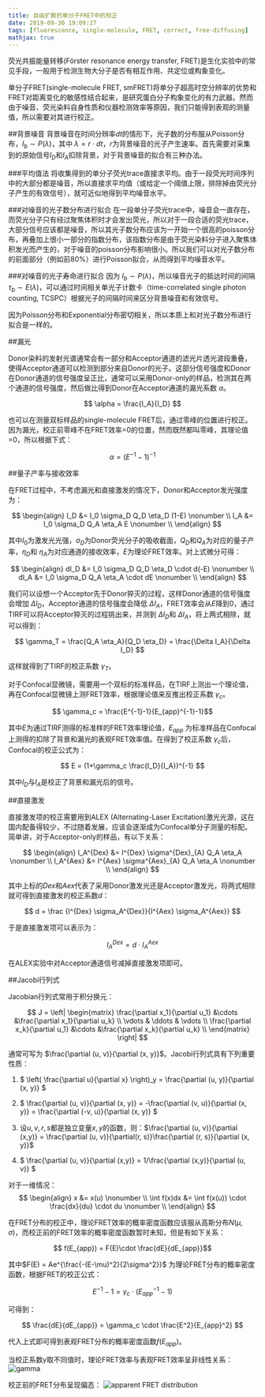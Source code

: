 ```yaml
---
title: 自由扩散的单分子FRET中的校正
date: 2019-09-30 19:09:27
tags: [fluorescence, single-molecule, FRET, correct, free-diffusing]
mathjax: true
---
```


荧光共振能量转移(Förster resonance energy transfer, FRET)是生化实验中的常见手段，一般用于检测生物大分子是否有相互作用、共定位或构象变化。

单分子FRET(single-molecule FRET, smFRET)将单分子超高时空分辨率的优势和FRET对距离变化的敏感性结合起来，是研究蛋白分子构象变化的有力武器。然而由于噪音、荧光染料自身性质和仪器检测效率等原因，我们只能得到表观的测量值，所以需要对其进行校正。

<!--more-->

##背景噪音
背景噪音在时间分辨率$dt$的情形下，光子数的分布服从Poisson分布，$I_b \sim P(\lambda)$，其中 $\lambda = r \cdot dt$，$r$为背景噪音的光子产生速率。首先需要对采集到的原始信号$I_D$和$I_A$扣除背景，对于背景噪音的拟合有三种办法。

###平均值法
将收集得到的单分子荧光trace直接求平均。由于一段荧光时间序列中的大部分都是噪音，所以直接求平均值（或给定一个阈值上限，排除掉由荧光分子产生的有效信号），就可近似地得到平均噪音水平。

###对噪音的光子数分布进行拟合
在一段单分子荧光trace中，噪音会一直存在，而荧光分子只有经过聚焦体积时才会发出荧光，所以对于一段合适的荧光trace，大部分信号应该都是噪音，所以其光子数分布应该为一开始一个很高的poisson分布，再叠加上很小一部分的指数分布，该指数分布是由于荧光染料分子进入聚焦体积发光而产生的，对于噪音的poisson分布影响很小。所以我们可以对光子数分布的前面部分（例如前80%）进行Poisson拟合，从而得到平均噪音水平。

###对噪音的光子寿命进行拟合
因为 $I_b \sim P(\lambda)$，所以噪音光子的抵达时间的间隔 $\tau_b \sim E(\lambda)$，可以通过时间相关单光子计数卡（time-correlated single photon counting, TCSPC）根据光子的间隔时间来区分背景噪音和有效信号。

因为Poisson分布和Exponential分布密切相关，所以本质上和对光子数分布进行拟合是一样的。

##漏光

Donor染料的发射光谱通常会有一部分和Acceptor通道的滤光片透光波段重叠，使得Acceptor通道可以检测到部分来自Donor的光子。这部分信号强度和Donor在Donor通道的信号强度呈正比，通常可以采用Donor-only的样品，检测其在两个通道的信号强度，然后做比得到Donor在Acceptor通道的漏光系数 $\alpha$。

$$ \alpha = \frac{I_A}{I_D} $$

也可以在测量双标样品的single-molecule FRET后，通过零峰的位置进行校正。因为漏光，校正前零峰不在FRET效率=0的位置，然而既然都叫零峰，其理论值=0，所以根据下式：

$$ \alpha = (E^{-1} -1)^{-1} $$

##量子产率与接收效率

在FRET过程中，不考虑漏光和直接激发的情况下，Donor和Acceptor发光强度为：

$$
\begin{align}
I_D &= I_0 \sigma_D Q_D \eta_D (1-E) \nonumber \\
I_A &= I_0 \sigma_D Q_A \eta_A E \nonumber \\
\end{align}
$$

其中$I_0$为激发光光强，$\sigma_D$为Donor荧光分子的吸收截面，$Q_D$和$Q_A$为对应的量子产率，$\eta_D$和 $\eta_A$为对应通道的接收效率，$E$为理论FRET效率。对上式微分可得：

$$
\begin{align}
dI_D &= I_0 \sigma_D Q_D \eta_D \cdot d(-E) \nonumber \\
dI_A &= I_0 \sigma_D Q_A \eta_A \cdot dE \nonumber \\
\end{align}
$$

我们可以设想一个Acceptor先于Donor猝灭的过程，这样Donor通道的信号强度会增加 $\Delta I_D$，Acceptor通道的信号强度会降低 $\Delta I_A$，FRET效率会从$E$降到0，通过TIRF可以将Acceptor猝灭的过程挑出来，并测到 $\Delta I_D$和 $\Delta I_A$，将上两式相除，就可以得到：

$$ \gamma_T = \frac{Q_A \eta_A}{Q_D \eta_D} = \frac{\Delta I_A}{\Delta I_D} $$

这样就得到了TIRF的校正系数 $\gamma_T$。

对于Confocal显微镜，需要用一个双标的标准样品，在TIRF上测出一个理论值，再在Confocal显微镜上测FRET效率，根据理论值来反推出校正系数 $\gamma_c$。

$$ \gamma_c = \frac{E^{-1}-1}{E_{app}^{-1}-1}$$

其中$E$为通过TIRF测得的标准样的FRET效率理论值，$E_{app}$ 为标准样品在Confocal上测得的扣除了背景和漏光的表观FRET效率值。在得到了校正系数 $\gamma_c$后，Confocal的校正公式为：

$$ E = (1+\gamma_c \frac{I_D}{I_A})^{-1} $$

其中$I_D$与$I_A$是校正了背景和漏光后的信号。

##直接激发

直接激发项的校正需要用到ALEX (Alternating-Laser Excitation)激光光源，这在国内配备得较少，不过随着发展，应该会逐渐成为Confocal单分子测量的标配。简单讲，对于Acceptor-only的样品，有以下关系：

$$
\begin{align}
I_A^{Dex} &= I^{Dex} \sigma^{Dex}_{A} Q_A \eta_A \nonumber \\
I_A^{Aex} &= I^{Aex} \sigma^{Aex}_{A} Q_A \eta_A \nonumber \\
\end{align}
$$

其中上标的$Dex$和$Aex$代表了采用Donor激发光还是Acceptor激发光，将两式相除就可得到直接激发的校正系数$d$：

$$ d = \frac {I^{Dex} \sigma_A^{Dex}}{I^{Aex} \sigma_A^{Aex}} $$

于是直接激发项可以表示为：

$$ I_A^{Dex} = d \cdot I_A^{Aex} $$

在ALEX实验中对Acceptor通道信号减掉直接激发项即可。

##Jacobi行列式

Jacobian行列式常用于积分换元：

$$
J = \left|
\begin{matrix}
\frac{\partial x_1}{\partial u_1} &\cdots &\frac{\partial x_1}{\partial u_k} \\
\vdots & \ddots & \vdots \\
\frac{\partial x_k}{\partial u_1} &\cdots &\frac{\partial x_k}{\partial u_k} \\
\end{matrix}
\right|
$$

通常可写为 $\frac{\partial (u, v)}{\partial (x, y)}$。Jacobi行列式具有下列重要性质：

1. $ \left( \frac{\partial u}{\partial x} \right)_y = \frac{\partial (u, y)}{\partial (x, y)} $

2. $ \frac{\partial (u, v)}{\partial (x, y)} = -\frac{\partial (v, u)}{\partial (x, y)} = \frac{\partial (-v, u)}{\partial (x, y)} $

3. 设$u, v, r, s$都是独立变量$x, y$的函数，则：$\frac{\partial (u, v)}{\partial (x,y)} = \frac{\partial (u, v)}{\partial(r, s)}\frac{\partial (r, s)}{\partial (x, y)}$

4. $ \frac{\partial (u, v)}{\partial (x,y)} = 1/\frac{\partial (x,y)}{\partial (u, v)} $

对于一维情况：
$$
\begin{align}
x &= x(u) \nonumber \\
\int f(x)dx &= \int f(x(u)) \cdot \frac{dx}{du} \cdot du \nonumber \\
\end{align}
$$

在FRET分布的校正中，理论FRET效率的概率密度函数应该服从高斯分布$N(\mu, \sigma)$，而校正前的FRET效率的概率密度函数暂时未知，但是有如下关系：

$$ f(E_{app}) = F(E)\cdot \frac{dE}{dE_{app}}$$

其中$F(E) = Ae^{\frac{-(E-\mu)^2}{2\sigma^2}}$ 为理论FRET分布的概率密度函数，根据FRET的校正公式：

$$ E^{-1}-1 = \gamma_c \cdot (E^{-1}_{app}-1) $$

可得到：

$$ \frac{dE}{dE_{app}} = \gamma_c \cdot \frac{E^2}{E_{app}^2} $$

代入上式即可得到表观FRET分布的概率密度函数$f(E_{app})$。

当校正系数$\gamma$取不同值时，理论FRET效率与表观FRET效率呈非线性关系：
![gamma](https://i.loli.net/2019/10/13/btrFvNJigY8Cfhy.png)

校正前的FRET分布呈现偏态：
![apparent FRET distribution](https://i.loli.net/2019/10/13/hyGIdLSTBbenN4m.png)
